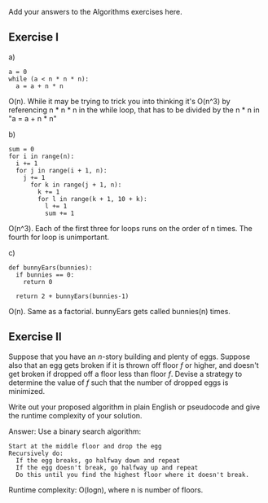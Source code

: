 Add your answers to the Algorithms exercises here.

## Exercise I

a)

    a = 0
    while (a < n * n * n):
      a = a + n * n

O(n). While it may be trying to trick you into thinking it's O(n^3) by referencing
n * n * n in the while loop, that has to be divided by the n * n in "a = a + n * n"

b)  

    sum = 0
    for i in range(n):
      i += 1
      for j in range(i + 1, n):
        j += 1
          for k in range(j + 1, n):
            k += 1
            for l in range(k + 1, 10 + k):
              l += 1
              sum += 1

O(n^3). Each of the first three for loops runs on the order of n times. The fourth for
loop is unimportant.

c)  

    def bunnyEars(bunnies):
      if bunnies == 0:
        return 0
	
      return 2 + bunnyEars(bunnies-1)

O(n). Same as a factorial. bunnyEars gets called bunnies(n) times.

## Exercise II

Suppose that you have an _n_-story building and plenty of eggs. Suppose also that an egg gets broken if it is thrown off floor _f_ or higher, and doesn't get broken if dropped off a floor less than floor _f_. Devise a strategy to determine the value of _f_ such that the number of dropped eggs is minimized.

Write out your proposed algorithm in plain English or pseudocode and give the runtime complexity of your solution.

Answer:
Use a binary search algorithm:

    Start at the middle floor and drop the egg
    Recursively do:
      If the egg breaks, go halfway down and repeat
      If the egg doesn't break, go halfway up and repeat
      Do this until you find the highest floor where it doesn't break.

Runtime complexity: O(logn), where n is number of floors.
